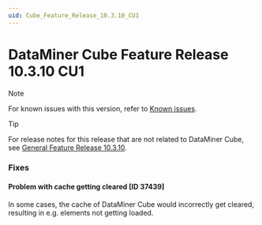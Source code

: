 ```yaml
---
uid: Cube_Feature_Release_10.3.10_CU1
---
```


# DataMiner Cube Feature Release 10.3.10 CU1

> [!NOTE]
> For known issues with this version, refer to [Known issues](xref:Known_issues).

> [!TIP]
> For release notes for this release that are not related to DataMiner Cube, see [General Feature Release 10.3.10](xref:General_Feature_Release_10.3.10).

### Fixes

#### Problem with cache getting cleared [ID 37439]

<!-- MR 10.4.0 - FR 10.3.10 [CU1] -->
<!-- Not added to MR 10.4.0 -->

In some cases, the cache of DataMiner Cube would incorrectly get cleared, resulting in e.g. elements not getting loaded.
